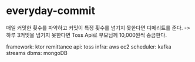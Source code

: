 # everyday-commit
매일 커밋한 횟수를 파악하고 커밋이 특정 횟수를 넘기지 못한다면 디메리트를 준다.
-> 하루 3커밋을 넘기지 못한다면 Toss Api로 부모님께 10,000원씩 송금한다.


framework: ktor
remittance api: toss
infra: aws ec2
scheduler: kafka streams
dbms: mongoDB
